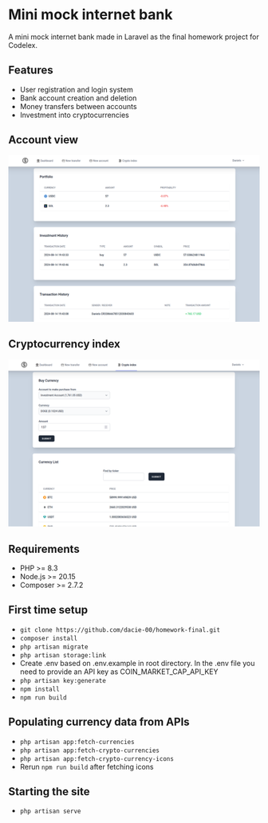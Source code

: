 # Mini mock internet bank

A mini mock internet bank made in Laravel
as the final homework project for Codelex.

## Features

* User registration and login system
* Bank account creation and deletion
* Money transfers between accounts
* Investment into cryptocurrencies

## Account view

<img alt="Account view showing the account's crypto data" src="readme/account-view.png" width="800" />

## Cryptocurrency index

<img alt="Cryptocurrency index showing an option to buy crypto" src="readme/cryptocurrency-view.png" width="800" />

## Requirements

* PHP >= 8.3
* Node.js >= 20.15
* Composer >= 2.7.2

## First time setup

* ```git clone https://github.com/dacie-00/homework-final.git```
* ```composer install```
* ```php artisan migrate```
* ```php artisan storage:link```
* Create .env based on .env.example in root directory. In the .env file you need to provide an API key as
  COIN_MARKET_CAP_API_KEY
* ```php artisan key:generate```
* ```npm install```
* ```npm run build```

## Populating currency data from APIs

* ```php artisan app:fetch-currencies```
* ```php artisan app:fetch-crypto-currencies```
* ```php artisan app:fetch-crypto-currency-icons```
* Rerun ```npm run build``` after fetching icons

## Starting the site

* ```php artisan serve```
